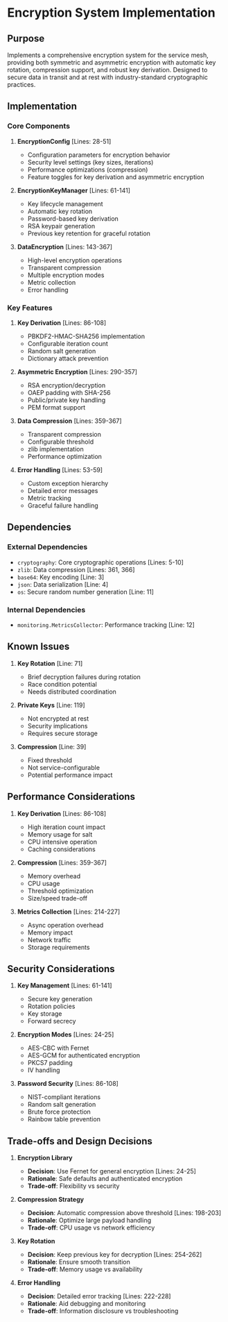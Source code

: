 # Encryption System Implementation

## Purpose

Implements a comprehensive encryption system for the service mesh, providing both symmetric and asymmetric encryption with automatic key rotation, compression support, and robust key derivation. Designed to secure data in transit and at rest with industry-standard cryptographic practices.

## Implementation

### Core Components

1. **EncryptionConfig** [Lines: 28-51]

   - Configuration parameters for encryption behavior
   - Security level settings (key sizes, iterations)
   - Performance optimizations (compression)
   - Feature toggles for key derivation and asymmetric encryption

2. **EncryptionKeyManager** [Lines: 61-141]

   - Key lifecycle management
   - Automatic key rotation
   - Password-based key derivation
   - RSA keypair generation
   - Previous key retention for graceful rotation

3. **DataEncryption** [Lines: 143-367]
   - High-level encryption operations
   - Transparent compression
   - Multiple encryption modes
   - Metric collection
   - Error handling

### Key Features

1. **Key Derivation** [Lines: 86-108]

   - PBKDF2-HMAC-SHA256 implementation
   - Configurable iteration count
   - Random salt generation
   - Dictionary attack prevention

2. **Asymmetric Encryption** [Lines: 290-357]

   - RSA encryption/decryption
   - OAEP padding with SHA-256
   - Public/private key handling
   - PEM format support

3. **Data Compression** [Lines: 359-367]

   - Transparent compression
   - Configurable threshold
   - zlib implementation
   - Performance optimization

4. **Error Handling** [Lines: 53-59]
   - Custom exception hierarchy
   - Detailed error messages
   - Metric tracking
   - Graceful failure handling

## Dependencies

### External Dependencies

- `cryptography`: Core cryptographic operations [Lines: 5-10]
- `zlib`: Data compression [Lines: 361, 366]
- `base64`: Key encoding [Line: 3]
- `json`: Data serialization [Line: 4]
- `os`: Secure random number generation [Line: 11]

### Internal Dependencies

- `monitoring.MetricsCollector`: Performance tracking [Line: 12]

## Known Issues

1. **Key Rotation** [Line: 71]

   - Brief decryption failures during rotation
   - Race condition potential
   - Needs distributed coordination

2. **Private Keys** [Line: 119]

   - Not encrypted at rest
   - Security implications
   - Requires secure storage

3. **Compression** [Line: 39]
   - Fixed threshold
   - Not service-configurable
   - Potential performance impact

## Performance Considerations

1. **Key Derivation** [Lines: 86-108]

   - High iteration count impact
   - Memory usage for salt
   - CPU intensive operation
   - Caching considerations

2. **Compression** [Lines: 359-367]

   - Memory overhead
   - CPU usage
   - Threshold optimization
   - Size/speed trade-off

3. **Metrics Collection** [Lines: 214-227]
   - Async operation overhead
   - Memory impact
   - Network traffic
   - Storage requirements

## Security Considerations

1. **Key Management** [Lines: 61-141]

   - Secure key generation
   - Rotation policies
   - Key storage
   - Forward secrecy

2. **Encryption Modes** [Lines: 24-25]

   - AES-CBC with Fernet
   - AES-GCM for authenticated encryption
   - PKCS7 padding
   - IV handling

3. **Password Security** [Lines: 86-108]
   - NIST-compliant iterations
   - Random salt generation
   - Brute force protection
   - Rainbow table prevention

## Trade-offs and Design Decisions

1. **Encryption Library**

   - **Decision**: Use Fernet for general encryption [Lines: 24-25]
   - **Rationale**: Safe defaults and authenticated encryption
   - **Trade-off**: Flexibility vs security

2. **Compression Strategy**

   - **Decision**: Automatic compression above threshold [Lines: 198-203]
   - **Rationale**: Optimize large payload handling
   - **Trade-off**: CPU usage vs network efficiency

3. **Key Rotation**

   - **Decision**: Keep previous key for decryption [Lines: 254-262]
   - **Rationale**: Ensure smooth transition
   - **Trade-off**: Memory usage vs availability

4. **Error Handling**
   - **Decision**: Detailed error tracking [Lines: 222-228]
   - **Rationale**: Aid debugging and monitoring
   - **Trade-off**: Information disclosure vs troubleshooting
